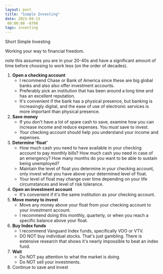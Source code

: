 ```yaml
---
layout: post
title: "Simple Investing"
date: 2023-04-13
 00:00:00 -0700
tags: investing
---
```


Short Simple Investing

Working your way to financial freedom.

_note_ this assumes you are in your 20-40s and have a significant amount of time before choosing to work less (on the order of decades).

1. __Open a checking account__
    - I recommend Chase or Bank of America since these are big global banks and also also offer investment accounts.
    - Preferably pick an institution that has been around a long time and has an excellent reputation.
    - It's convenient if the bank has a physical presence, but banking is increasingly digital, and the ease of use of electronic services is more important than physical presence.
1. __Save money__
    - If you don't have a lot of spare cash to save, examine how you can increase income and reduce expenses. You _must_ save to invest.
    - Your checking account should help you understand your income and expenses.
1. __Determine 'float'__
    - How much cash you need to have available in your checking account to pay monthly bills? How much cash you need in case of an emergency? How many months do you want to be able to sustain being unemployed?
    - Maintain the level of float you determine in your checking account, only invest what you have above your determined level of float.
    - Your level of float may change over time depending on your life circumstances and level of risk tolerance.
1. __Open an investment account__
    - It's convenient if it's the same institution as your checking account.
1. __Move money to invest__
    - Move any money above your float from your checking account to your investment account.
    - I recommend doing this monthly, quarterly, or when you reach a specific balance above your float.
1. __Buy Index funds__
    - I recommend Vanguard Index funds, specifically VOO or VTV.
    - DO NOT buy individual stocks. That's just gambling. There is extensive research that shows it's nearly impossible to beat an index fund.
1. __Wait__
    - Do NOT pay attention to what the market is doing.
    - Do NOT sell your investments.
1. Continue to save and invest


